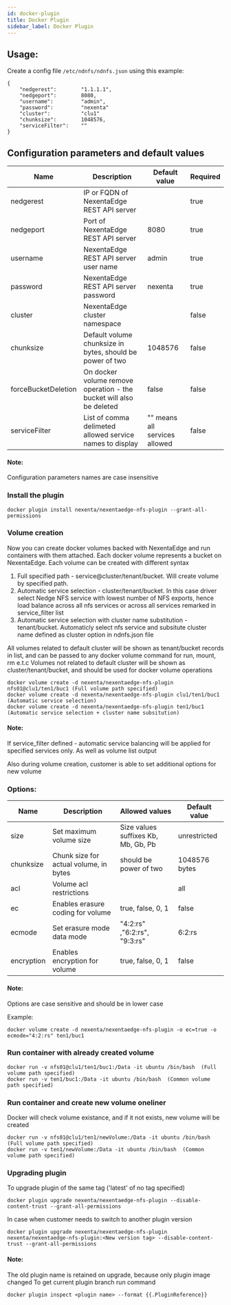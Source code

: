 ```yaml
---
id: docker-plugin
title: Docker Plugin
sidebar_label: Docker Plugin
---
```


## Usage:
Create a config file `/etc/ndnfs/ndnfs.json` using this example:

```
{
    "nedgerest":        "1.1.1.1",
    "nedgeport":        8080,
    "username":         "admin",
    "password":         "nexenta"
    "cluster":          "clu1"
    "chunksize":        1048576,
    "serviceFilter":    ""
}
```

## Configuration parameters and default values
| Name      | Description           | Default value | Required |
|-----------|-----------------------|---------------|----------|
| nedgerest | IP or FQDN of NexentaEdge REST API server|         | true |
| nedgeport | Port of NexentaEdge REST API server| 8080 |  true |
| username  | NexentaEdge REST API server user name| admin | true |
| password  | NexentaEdge REST API server password | nexenta | true |
| cluster   | NexentaEdge cluster namespace |  | false |
| chunksize | Default volume chunksize in bytes, should be power of two | 1048576 | false |
| forceBucketDeletion | On docker volume remove operation - the bucket will also be deleted | false | false |
| serviceFilter | List of comma delimeted allowed service names to display |  "" means all services allowed | false |

#### Note:
Configuration parameters names are case insensitive


### Install the plugin

```
docker plugin install nexenta/nexentaedge-nfs-plugin --grant-all-permissions
```

### Volume creation
 Now you can create docker volumes backed with NexentaEdge and run containers with them attached. Each docker volume represents a bucket on NexentaEdge. 
 Each volume can be created with different syntax 
 1. Full specified path -  service@cluster/tenant/bucket. Will create volume by specified path.
 2. Automatic service selection - cluster/tenant/bucket. In this case driver select Nedge NFS service with lowest number of NFS exports, hence load balance across all nfs services or across all services remarked in service_filter list
 3. Automatic service selection with cluster name substitution - tenant/bucket. Automaticly select nfs service and subsitute cluster name defined as cluster option in ndnfs.json file

 All volumes related to default cluster will be shown as tenant/bucket records in list, and can be passed to any docker volume command for run, mount, rm e.t.c
 Volumes not related to default cluster will be shown as cluster/tenant/bucket, and should be used for docker volume operations

```
docker volume create -d nexenta/nexentaedge-nfs-plugin nfs01@clu1/ten1/buc1 (Full volume path specified)
docker volume create -d nexenta/nexentaedge-nfs-plugin clu1/ten1/buc1 (Automatic service selection)
docker volume create -d nexenta/nexentaedge-nfs-plugin ten1/buc1 (Automatic service selection + cluster name subsitution)
```

#### Note:
If service_filter defined - automatic service balancing will be applied for specified services only. As well as volume list output

Also during volume creation, customer is able to set additional options for new volume

### Options:

| Name      | Description           | Allowed values            | Default value |
|-----------|-----------------------|---------------------------|---------------|
| size      | Set maximum volume size | Size values suffixes Kb, Mb, Gb, Pb | unrestricted |
| chunksize | Chunk size for actual volume, in bytes | should be power of two | 1048576 bytes |
| acl       | Volume acl restrictions |                                       | all |
| ec        | Enables erasure coding for volume | true, false, 0, 1 | false |
| ecmode    | Set erasure mode data mode | "4:2:rs" ,"6:2:rs", "9:3:rs" | 6:2:rs |
| encryption | Enables encryption for volume | true, false, 0, 1 | false |

#### Note:
Options are case sensitive and should be in lower case

Example:

```
docker volume create -d nexenta/nexentaedge-nfs-plugin -o ec=true -o ecmode="4:2:rs" ten1/buc1
```

### Run container with already created volume

```
docker run -v nfs01@clu1/ten1/buc1:/Data -it ubuntu /bin/bash  (Full volume path specified)
docker run -v ten1/buc1:/Data -it ubuntu /bin/bash  (Common volume path specified)
```

### Run container and create new volume oneliner
Docker will check volume existance, and if it not exists, new volume will be created

```
docker run -v nfs01@clu1/ten1/newVolume:/Data -it ubuntu /bin/bash  (Full volume path specified)
docker run -v ten1/newVolume:/Data -it ubuntu /bin/bash  (Common volume path specified)
```

### Upgrading plugin
To upgrade plugin of the same tag ('latest' of no tag specified)

```
docker plugin upgrade nexenta/nexentaedge-nfs-plugin --disable-content-trust --grant-all-permissions
```

In case when customer needs to switch to another plugin version

```
docker plugin upgrade nexenta/nexentaedge-nfs-plugin nexenta/nexentaedge-nfs-plugin:<New version tag> --disable-content-trust --grant-all-permissions
```

#### Note:
The old plugin name is retained on upgrade, because only plugin image changed 
To get current plugin branch run command 

```
docker plugin inspect <plugin name> --format {{.PluginReference}}
```
